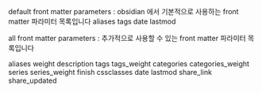 default front matter parameters : obsidian 에서 기본적으로 사용하는 front matter 파라미터 목록입니다
aliases
tags
date
lastmod





all front matter parameters : 추가적으로 사용할 수 있는 front matter 파라미터 목록입니다


aliases
weight
description
tags
tags_weight
categories
categories_weight
series
series_weight
finish
cssclasses
date
lastmod
share_link
share_updated


